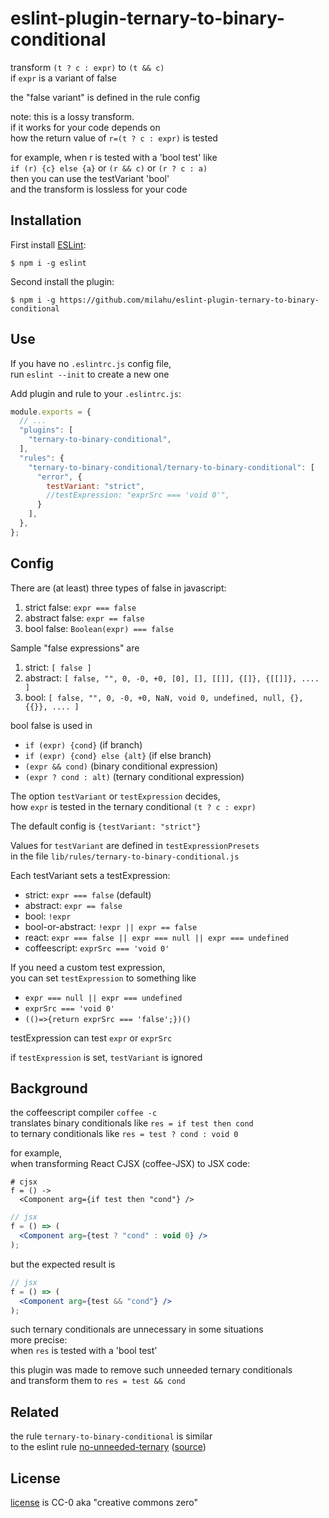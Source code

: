 # eslint-plugin-ternary-to-binary-conditional

transform `(t ? c : expr)` to `(t && c)`  
if `expr` is a variant of false

the "false variant" is defined in the rule config

note: this is a lossy transform.  
if it works for your code depends on  
how the return value of `r=(t ? c : expr)` is tested

for example, when r is tested with a 'bool test' like  
`if (r) {c} else {a}` or `(r && c)` or `(r ? c : a)`  
then you can use the testVariant 'bool'  
and the transform is lossless for your code

## Installation

First install [ESLint](http://eslint.org):

```
$ npm i -g eslint
```

Second install the plugin:

```
$ npm i -g https://github.com/milahu/eslint-plugin-ternary-to-binary-conditional
```

## Use

If you have no `.eslintrc.js` config file,  
run `eslint --init` to create a new one

Add plugin and rule to your `.eslintrc.js`:

```js
module.exports = {
  // ...
  "plugins": [
    "ternary-to-binary-conditional",
  ],
  "rules": {
    "ternary-to-binary-conditional/ternary-to-binary-conditional": [
      "error", {
        testVariant: "strict",
        //testExpression: "exprSrc === 'void 0'",
      }
    ],
  },
};
```

## Config

There are (at least) three types of false in javascript:

1. strict false: `expr === false`
2. abstract false: `expr == false`
3. bool false: `Boolean(expr) === false`

Sample "false expressions" are

1. strict: `[ false ]`
2. abstract: `[ false, "", 0, -0, +0, [0], [], [[]], {[]}, {[[]]}, .... ]`
3. bool: `[ false, "", 0, -0, +0, NaN, void 0, undefined, null, {}, {{}}, .... ]`

bool false is used in

* `if (expr) {cond}` (if branch)
* `if (expr) {cond} else {alt}` (if else branch)
* `(expr && cond)` (binary conditional expression)
* `(expr ? cond : alt)` (ternary conditional expression)

The option `testVariant` or `testExpression` decides,  
how `expr` is tested in the ternary conditional `(t ? c : expr)`

The default config is `{testVariant: "strict"}`

Values for `testVariant` are defined in `testExpressionPresets`  
in the file `lib/rules/ternary-to-binary-conditional.js`

Each testVariant sets a testExpression:

* strict: `expr === false` (default)
* abstract: `expr == false`
* bool: `!expr`
* bool-or-abstract: `!expr || expr == false`
* react: `expr === false || expr === null || expr === undefined`
* coffeescript: `exprSrc === 'void 0'`

If you need a custom test expression,  
you can set `testExpression` to something like

* `expr === null || expr === undefined`
* `exprSrc === 'void 0'`
* `(()=>{return exprSrc === 'false';})()`

testExpression can test `expr` or `exprSrc`

if `testExpression` is set, `testVariant` is ignored

## Background

the coffeescript compiler `coffee -c`  
translates binary conditionals like `res = if test then cond`  
to ternary conditionals like `res = test ? cond : void 0`  

for example,  
when transforming React CJSX (coffee-JSX) to JSX code:

```cjsx
# cjsx
f = () ->
  <Component arg={if test then "cond"} />
```

```jsx
// jsx
f = () => (
  <Component arg={test ? "cond" : void 0} />
);
```

but the expected result is
```jsx
// jsx
f = () => (
  <Component arg={test && "cond"} />
);
```

such ternary conditionals are unnecessary in some situations  
more precise:  
when `res` is tested with a 'bool test'

this plugin was made to remove such unneeded ternary conditionals  
and transform them to `res = test && cond`

## Related

the rule `ternary-to-binary-conditional` is similar  
to the eslint rule [no-unneeded-ternary](https://eslint.org/docs/2.0.0/rules/no-unneeded-ternary) ([source](https://github.com/eslint/eslint/blob/master/lib/rules/no-unneeded-ternary.js))

## License

[license](LICENSE) is CC-0 aka "creative commons zero"
